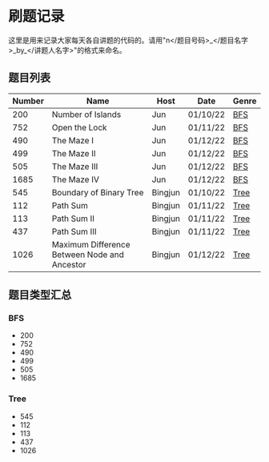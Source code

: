 # 刷题记录

这里是用来记录大家每天各自讲题的代码的。请用"n</题目号码>_</题目名字>\_by\_</讲题人名字>"的格式来命名。

## 题目列表
| Number      | Name                    | Host       | Date        | Genre        |
| ----------- | ----------------------- |------------|-------------|--------------|
| 200         | Number of Islands       | Jun        | 01/10/22    | [BFS](#BFS)  |
| 752         | Open the Lock           | Jun        | 01/11/22    | [BFS](#BFS)  |
| 490         | The Maze I              | Jun        | 01/12/22    | [BFS](#BFS)  |
| 499         | The Maze II             | Jun        | 01/12/22    | [BFS](#BFS)  |
| 505         | The Maze III            | Jun        | 01/12/22    | [BFS](#BFS)  |
| 1685        | The Maze IV             | Jun        | 01/12/22    | [BFS](#BFS)  |
| 545         | Boundary of Binary Tree | Bingjun    | 01/10/22    | [Tree](#Tree)|
| 112         | Path Sum                | Bingjun    | 01/11/22    | [Tree](#Tree)|
| 113         | Path Sum II             | Bingjun    | 01/11/22    | [Tree](#Tree)|
| 437         | Path Sum III            | Bingjun    | 01/11/22    | [Tree](#Tree)|
| 1026        | Maximum Difference Between Node and Ancestor| Bingjun    | 01/12/22    | [Tree](#Tree)|

## 题目类型汇总
### BFS
* 200
* 752
* 490
* 499
* 505
* 1685

### Tree
* 545
* 112
* 113
* 437
* 1026
